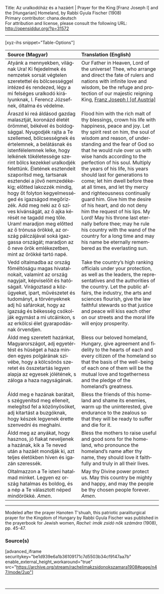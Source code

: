 <html>
<head></head>
<body>
Title: Az uralkodóház és a hazáért | Prayer for the King [Franz Joseph I] and the [Hungarian] Homeland, by Rabbi Gyula Fischer (1908)<br />
Primary contributor: chana.deutsch<br />
For attribution and license, please consult the following URL: <a href="http://opensiddur.org/?p=31572">http://opensiddur.org/?p=31572</a>
<p />
<hr />

[xyz-ihs snippet="Table-Options"]<table style="margin-left: auto; margin-right: auto;" class="draggable">
<thead><tr><th id="x" style="text-align: left;">Source (Magyar)</th><th style="text-align: left;">Translation (English)</th></tr></thead>
<tbody>
<tr><td style="vertical-align:top;">
<div class="magyar" lang="hu">
Atyánk a mennyekben, világnak Ura! 
Ki fejedelmek és nemzetek sorsát végtelen szeretettel és bölcsességgel intézed és rendezed, 
légy a mi felséges uralkodó királyunknak, 
I. Ferencz Józsefnek, óltalma és védelme.
</span></div></td>
 
<td style="vertical-align:top;">
<div class="english" lang="en">
Our Father in Heaven, Lord of the universe! 
Thee, who arrange and direct the fate of rulers and nations with infinite love and wisdom, 
be the refuge and protection of our majestic reigning King,
<a href="https://en.wikipedia.org/wiki/Franz_Joseph_I_of_Austria">Franz Joseph I [of Austria]</a>
</div></td></tr>


<tr><td style="vertical-align:top;">
<div class="magyar" lang="hu">
Áraszd ki reá áldásod gazdag malasztját, 
koronázd életét örömmel, békével és boldogsággal. 
Nyugodjék rajta a Te szellemed, 
bölcsességnek és értelemnek, 
a belátásnak és istenfélelemnek lelke, 
hogy lelkének tökéletessége szerint bölcs kezekkel uralkodjék felettünk. 
Életének esztendeit szaporítsd meg, 
tartsanak esztendei a jövő nemzedékekig; 
előtted lakozzék mindig, 
hogy őt folyton kegyelmességed és igazságod megőrizzék. 
Add meg neki az ő szíves kívánságát, 
az ő ajka kérését ne tagadd meg tőle. 
Uram! maradjon meg előtted az ő trónusa örökké, 
az ország pálczájával soká igazgassa országát; 
maradjon az ő neve örök emlékezetben, mint az örökké tartó napé.
</span></div></td>
 
<td style="vertical-align:top;">
<div class="english" lang="en">
Flood him with the rich malt of thy blessings, 
crown his life with happiness, peace and joy. 
Let thy spirit rest on him, 
the soul of wisdom and reason, 
of understanding and the fear of God 
so that he would rule over us with wise hands according to the perfection of his soul. 
Multiply the years of his life, 
his years should last for generations to come; 
let him dwell before thee at all times, 
and let thy mercy and righteousness continually guard him. 
Give him the desire of his heart, 
and do not deny him the request of his lips. 
My Lord! May his throne last eternally before thee; 
may he rule his country with the wand of the country for a long time 
and may his name be eternally remembered as the everlasting sun.
</div></td></tr>


<tr><td style="vertical-align:top;">
<div class="magyar" lang="hu">
Vedd oltalmadba az ország főméltóságu magas hivatalnokait, 
valamint az ország nagyjait, képviselőit és hatóságait. 
Virágoztasd a közügyeket, ipart, művészetet és tudományt, 
a törvényeknek adj hű sáfárokat, 
hogy az igazság és békesség csókolják egymást a mi utcáinkon, 
s az erkölcsi élet gyarapodásnak örvendjen.
</span></div></td>
 
<td style="vertical-align:top;">
<div class="english" lang="en">
Take the country’s high ranking officials under your protection, 
as well as the leaders, the representatives and the authorities of the country. 
Let the public affairs, the industry, the arts and sciences flourish, 
give the law faithful stewards 
so that justice and peace will kiss each other on our streets 
and the moral life will enjoy prosperity.
</div></td></tr>


<tr><td style="vertical-align:top;">
<div class="magyar" lang="hu">
Áldd meg szeretett hazánkat, Magyarországot, 
adj egyetértést és hüséget a haza minden egyes polgárának szivébe, 
hogy a kölcsönös szeretet és összetartás legyen alapja az egyesek jólétének, 
s záloga a haza nagyságának. 
</span></div></td>
 
<td style="vertical-align:top;">
<div class="english" lang="en">
Bless our beloved homeland, Hungary, 
give agreement and fidelity to the hearts of each and every citizen of the homeland 
so that the basis of the well-being of each one of them will be the mutual love and togetherness
and the pledge of the homeland’s greatness. 
</div></td></tr>


<tr><td style="vertical-align:top;">
<div class="magyar" lang="hu">
Áldd meg e hazának barátait, 
s szégyenítsd meg elleneit, 
melegítsd fel a közönyösöket, 
adj kitartást a buzgóknak, 
hogy készek legyenek érette szenvedni és meghalni. 
</span></div></td>
 
<td style="vertical-align:top;">
<div class="english" lang="en">
Bless the friends of this homeland 
and shame its enemies, 
warm up the uninterested, 
give endurance to the zealous 
so that they will be ready to suffer and die for it. 
</div></td></tr>


<tr><td style="vertical-align:top;">
<div class="magyar" lang="hu">
Áldd meg az anyákat, hogy hasznos, jó fiakat neveljenek a hazának, 
kik a Te neved után a hazáét mondják ki, 
azt teljes életökben híven és igazán szeressék.
</span></div></td>
 
<td style="vertical-align:top;">
<div class="english" lang="en">
Bless the mothers to raise useful and good sons for the homeland, 
who pronounce the homeland’s name after thy name, 
they should love it faithfully and truly in all their lives. 
</div></td></tr>


<tr><td style="vertical-align:top;">
<div class="magyar" lang="hu">
Oltalmazzon a Te isteni hatalmad minket. 
Legyen ez ország hatalmas és boldog, 
és a nép a Te választott néped mindörökké. 
<em>Amen</em>.  
</span></div></td>
 
<td style="vertical-align:top;">
<div class="english" lang="en">
May thy Divine power protect us. 
May this country be mighty and happy, 
and may the people be thy chosen people forever. 
<em>Amen</em>.  
</div></td></tr>
</tbody></table>

<hr />

Modeled after the prayer Hanoten T'shuah, this patriotic paraliturgical prayer for the Kingdom of Hungary by Rabbi Gyula Fischer was published in the prayerbook for Jewish women, <em>Rachel: imák zsidó nők számára</em> (1908), pp. 45-47.

<h3>Source(s)</h3>

[advanced_iframe securitykey="be1d939e6a1b36109171c7d5503b34cf9147aa7b" enable_external_height_workaround="true" src="https://archive.org/stream/rachelimakzsidonokszamara1908#page/n47/mode/2up"]

&nbsp;

<hr />

&nbsp;
</body>
</html>